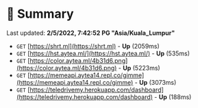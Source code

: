 # 📖 Summary
Last updated: **2/5/2022, 7:42:52 PG "Asia/Kuala_Lumpur"**

- `GET` [https://shrt.ml](https://shrt.ml) - **Up** (2059ms)
- `GET` [https://hst.aytea.ml/](https://hst.aytea.ml/) - **Up** (535ms)
- `GET` [https://color.aytea.ml/4b31d6.png](https://color.aytea.ml/4b31d6.png) - **Up** (5223ms)
- `GET` [https://memeapi.aytea14.repl.co/gimme](https://memeapi.aytea14.repl.co/gimme) - **Up** (3073ms)
- `GET` [https://teledrivemy.herokuapp.com/dashboard](https://teledrivemy.herokuapp.com/dashboard) - **Up** (188ms)
